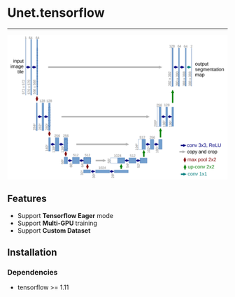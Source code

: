 # Unet.tensorflow
-----------

![unet](https://github.com/Z-Zheng/images_repo/raw/master/Selection_151.png)

## Features
- Support **Tensorflow Eager** mode
- Support **Multi-GPU** training
- Support **Custom Dataset**
## Installation
### Dependencies
- tensorflow >= 1.11
